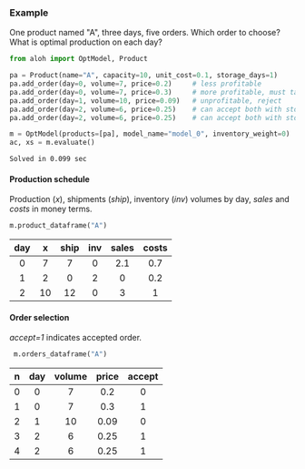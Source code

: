 ### Example 
 
 One product named "A", three days, five orders. Which order to choose? What is optimal production on each day?


```python
from aloh import OptModel, Product

pa = Product(name="A", capacity=10, unit_cost=0.1, storage_days=1)
pa.add_order(day=0, volume=7, price=0.2)     # less profitable
pa.add_order(day=0, volume=7, price=0.3)     # more profitable, must take
pa.add_order(day=1, volume=10, price=0.09)   # unprofitable, reject
pa.add_order(day=2, volume=6, price=0.25)    # can accept both with storage
pa.add_order(day=2, volume=6, price=0.25)    # can accept both with storage

m = OptModel(products=[pa], model_name="model_0", inventory_weight=0)
ac, xs = m.evaluate()
```

    Solved in 0.099 sec
    

#### Production schedule

Production (*x*), shipments (*ship*), inventory (_inv_) volumes by day, *sales* and *costs* in money terms. 


```python
m.product_dataframe("A")
```

| day |   x |  ship |  inv |  sales |  costs |
|:---:|:---:|:-----:|:----:|:------:|:------:|
|   0 |   7 |     7 |    0 |    2.1 |    0.7 |
|   1 |   2 |     0 |    2 |    0   |    0.2 |
|   2 |  10 |    12 |    0 |    3   |    1   |



#### Order selection 

*accept=1* indicates accepted order.


```python
 m.orders_dataframe("A")
```

|  n |   day |   volume |   price |   accept |
|:--:|:-----:|:--------:|:-------:|:--------:|
|  0 |     0 |        7 |    0.2  |        0 |
|  1 |     0 |        7 |    0.3  |        1 |
|  2 |     1 |       10 |    0.09 |        0 |
|  3 |     2 |        6 |    0.25 |        1 |
|  4 |     2 |        6 |    0.25 |        1 |

